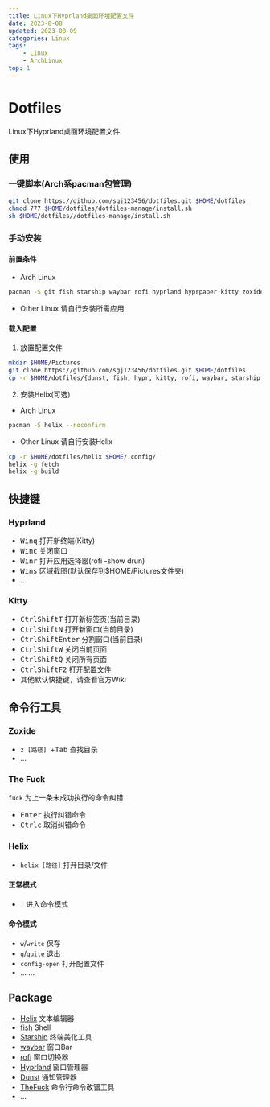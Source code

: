 ```yaml
---
title: Linux下Hyprland桌面环境配置文件
date: 2023-8-08
updated: 2023-08-09
categories: Linux
tags:
    - Linux
    - ArchLinux
top: 1
---
```


# Dotfiles
Linux下Hyprland桌面环境配置文件
## 使用
### 一键脚本(Arch系pacman包管理)
```sh
git clone https://github.com/sgj123456/dotfiles.git $HOME/dotfiles
chmod 777 $HOME/dotfiles/dotfiles-manage/install.sh
sh $HOME/dotfiles//dotfiles-manage/install.sh
```
### 手动安装
#### 前置条件
+ Arch Linux
```sh
pacman -S git fish starship waybar rofi hyprland hyprpaper kitty zoxide fzf grim dunst thefuck --noconfirm
```
+ Other Linux
请自行安装所需应用
#### 载入配置
1. 放置配置文件
```sh
mkdir $HOME/Pictures
git clone https://github.com/sgj123456/dotfiles.git $HOME/dotfiles
cp -r $HOME/dotfiles/{dunst, fish, hypr, kitty, rofi, waybar, starship,} $HOME/.config/
```
2. 安装Helix(可选)
+ Arch Linux
```sh
pacman -S helix --noconfirm
```
+ Other Linux
请自行安装Helix
```sh
cp -r $HOME/dotfiles/helix $HOME/.config/
helix -g fetch
helix -g build
```
## 快捷键
### Hyprland
+ <kbd>Win</kbd><kbd>q</kbd> 打开新终端(Kitty)
+ <kbd>Win</kbd><kbd>c</kbd> 关闭窗口
+ <kbd>Win</kbd><kbd>r</kbd> 打开应用选择器(rofi -show drun)
+ <kbd>Win</kbd><kbd>s</kbd> 区域截图(默认保存到$HOME/Pictures文件夹)
+ ...
### Kitty
+ <kbd>Ctrl</kbd><kbd>Shift</kbd><kbd>T</kbd> 打开新标签页(当前目录)
+ <kbd>Ctrl</kbd><kbd>Shift</kbd><kbd>N</kbd> 打开新窗口(当前目录)
+ <kbd>Ctrl</kbd><kbd>Shift</kbd><kbd>Enter</kbd> 分割窗口(当前目录) 
+ <kbd>Ctrl</kbd><kbd>Shift</kbd><kbd>W</kbd> 关闭当前页面
+ <kbd>Ctrl</kbd><kbd>Shift</kbd><kbd>Q</kbd> 关闭所有页面
+ <kbd>Ctrl</kbd><kbd>Shift</kbd><kbd>F2</kbd> 打开配置文件
+ 其他默认快捷键，请查看官方Wiki
## 命令行工具
### Zoxide 
+ `z [路径] `+<kbd>Tab</kbd> 查找目录
+ ...
### The Fuck
`fuck` 为上一条未成功执行的命令纠错
+ <kbd>Enter</kbd> 执行纠错命令
+ <kbd>Ctrl</kbd><kbd>c</kbd> 取消纠错命令
### Helix
+ `helix [路径]` 打开目录/文件
#### 正常模式
+ `:` 进入命令模式
#### 命令模式
+ `w`/`write` 保存
+ `q`/`quite` 退出
+ `config-open` 打开配置文件
+ ...
...
## Package
+ [Helix](https://helix-editor.com/) 文本编辑器
+ [fish](https://fishshell.com/) Shell
+ [Starship](https://starship.rs/) 终端美化工具
+ [waybar](https://github.com/Alexays/Waybar/) 窗口Bar
+ [rofi](https://davatorium.github.io/rofi/) 窗口切换器
+ [Hyprland](https://hyprland.org/) 窗口管理器 
+ [Dunst](https://dunst-project.org/) 通知管理器
+ [TheFuck](https://github.com/nvbn/thefuck/) 命令行命令改错工具
+ ...
